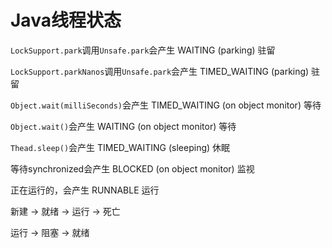 # Java线程状态

`LockSupport.park`调用`Unsafe.park`会产生			WAITING					(parking)								驻留

`LockSupport.parkNanos`调用`Unsafe.park`会产生	TIMED_WAITING	(parking)								驻留

`Object.wait(milliSeconds)`会产生							TIMED_WAITING	(on object monitor)			等待

`Object.wait()`会产生													WAITING					(on object monitor)			等待		

`Thead.sleep()`会产生													TIMED_WAITING		(sleeping)							休眠

等待synchronized会产生												BLOCKED 					(on object monitor)			监视

正在运行的，会产生														RUNNABLE																运行





新建 -> 就绪 -> 运行 -> 死亡

运行 -> 阻塞 -> 就绪